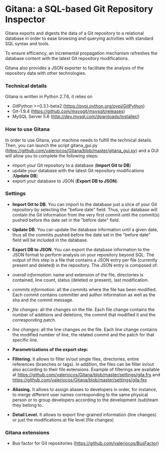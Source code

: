 # Gitana: a SQL-based Git Repository Inspector
 
Gitana exports and digests the data of a Git repository to a relational database 
in order to ease browsing and querying activities with standard SQL syntax and tools. 

To ensure efficiency, an incremental propagation mechanism refreshes the
database content with the latest Git repository modifications.

Gitana also provides a JSON exporter to facilitate 
the analysis of the repository data with other technologies.


### Technical details

Gitana is written in Python 2.7.6, it relies on 

- GitPython >=0.3.1-beta2 (https://pypi.python.org/pypi/GitPython)
- Git-1.9.4 (https://github.com/msysgit/msysgit/releases)
- MySQL Server 5.6 (http://dev.mysql.com/downloads/installer/)


### How to use Gitana

In order to use Gitana, your machine needs to fulfill the technical details. Then, you can launch the script gitana_gui.py (https://github.com/valeriocos/Gitana/blob/master/gitana_gui.py) and a GUI will allow you 
to complete the following steps:

- import your Git repository to a database (**Import Git to DB**)
- update your database with the latest Git repository modifications (**Update DB**)
- export your database to JSON (**Export DB to JSON**)

### Settings

- **Import Git to DB**. You can import to the database just a slice of your Git repository by selecting the "before date" field. Thus, your database will contain the Git information from the very first commit until the commit(s) pushed before the date set in the "before date" field.

- **Update DB**. You can update the database information until a given date, thus all the commits pushed before the date set in the "before date" field will be included in the database.

- **Export DB to JSON**. You can export the database information to the JSON format to perform analysis on your repository beyond SQL. The output of this step is a file that contains a JSON entry per file (currently present and deleted) in the repository. The JSON entry is composed of:
 - *overall information*: name and extension of the file, directories is contained, line count, status (deleted or present), last modification.
 
 - *commits information*: all the commits where the file has been modified. Each commit contains committer and author information as well as the sha and the commit message.
 
 -  *file changes*: all the changes on the file. Each file change contains the number of additions and deletions, the commit that modified it and the corresponding patch.
 
 -  *line changes*: all the line changes on the file. Each line change contains the modified number of line, the related commit and the patch for that specific line.

 - **Parametrizations of the export step:**
 - **Filtering.** It allows to filter in/out single files, directories, entire references (branches or tags). In addition, the files can be filter in/out also according to their file extensions. Example of filterings are available at https://github.com/valeriocos/Gitana/blob/master/settings/gila.frs and https://github.com/valeriocos/Gitana/blob/master/settings/gila.fex
 
 - **Aliasing.** It allows to assign aliases to developers in order, for instance, to merge different user names corresponding to the same physical person or to group developers according to the development (sub)team they belong to.
 
 - **Detail Level.** It allows to export fine-grained information (line changes) or just the modifications at file level (file changes)
 
 



### Gitana extensions

- Bus factor for Git repositories (https://github.com/valeriocos/BusFactor)
